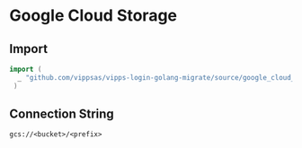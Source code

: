 # Google Cloud Storage


## Import

```go
import (
  _ "github.com/vippsas/vipps-login-golang-migrate/source/google_cloud_storage"
 )
 ```

## Connection String

`gcs://<bucket>/<prefix>`
